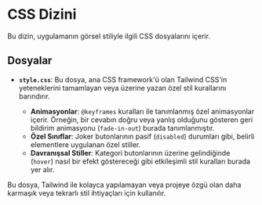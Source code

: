 # CSS Dizini

Bu dizin, uygulamanın görsel stiliyle ilgili CSS dosyalarını içerir.

## Dosyalar

- **`style.css`**: Bu dosya, ana CSS framework'ü olan Tailwind CSS'in yeteneklerini tamamlayan veya üzerine yazan özel stil kurallarını barındırır.

  - **Animasyonlar**: `@keyframes` kuralları ile tanımlanmış özel animasyonlar içerir. Örneğin, bir cevabın doğru veya yanlış olduğunu gösteren geri bildirim animasyonu (`fade-in-out`) burada tanımlanmıştır.
  - **Özel Sınıflar**: Joker butonlarının pasif (`disabled`) durumları gibi, belirli elementlere uygulanan özel stiller.
  - **Davranışsal Stiller**: Kategori butonlarının üzerine gelindiğinde (`hover`) nasıl bir efekt göstereceği gibi etkileşimli stil kuralları burada yer alır.

Bu dosya, Tailwind ile kolayca yapılamayan veya projeye özgü olan daha karmaşık veya tekrarlı stil ihtiyaçları için kullanılır.
